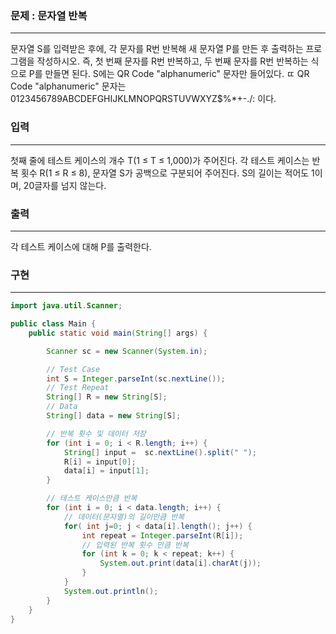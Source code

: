 ### 문제 : 문자열 반복

<hr >

문자열 S를 입력받은 후에, 각 문자를 R번 반복해 새 문자열 P를 만든 후 출력하는 프로그램을 작성하시오. 즉, 첫 번째 문자를 R번 반복하고, 두 번째 문자를 R번 반복하는 식으로 P를 만들면 된다. S에는 QR Code "alphanumeric" 문자만 들어있다.
 ㄸ
QR Code "alphanumeric" 문자는 0123456789ABCDEFGHIJKLMNOPQRSTUVWXYZ\$%*+-./: 이다.

### 입력

<hr >

첫째 줄에 테스트 케이스의 개수 T(1 ≤ T ≤ 1,000)가 주어진다. 각 테스트 케이스는 반복 횟수 R(1 ≤ R ≤ 8), 문자열 S가 공백으로 구분되어 주어진다. S의 길이는 적어도 1이며, 20글자를 넘지 않는다.

### 출력

<hr >

각 테스트 케이스에 대해 P를 출력한다.

### 구현

<hr >

~~~ Java
import java.util.Scanner;

public class Main {
    public static void main(String[] args) {

        Scanner sc = new Scanner(System.in);

        // Test Case
        int S = Integer.parseInt(sc.nextLine());
        // Test Repeat
        String[] R = new String[S];
        // Data
        String[] data = new String[S];

        // 반복 횟수 및 데이터 저장
        for (int i = 0; i < R.length; i++) {
            String[] input =  sc.nextLine().split(" ");
            R[i] = input[0];
            data[i] = input[1];
        }

        // 테스트 케이스만큼 반복
        for (int i = 0; i < data.length; i++) {
            // 데이터(문자열)의 길이만큼 반복
            for( int j=0; j < data[i].length(); j++) {
                int repeat = Integer.parseInt(R[i]);
                // 입력된 반복 횟수 만큼 반복
                for (int k = 0; k < repeat; k++) {
                    System.out.print(data[i].charAt(j));
                }
            }
            System.out.println();
        }
    }
}
~~~
